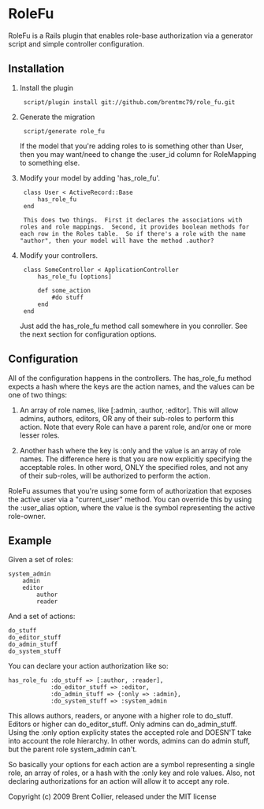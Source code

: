 # RoleFu #

RoleFu is a Rails plugin that enables role-base authorization via a generator script and simple controller configuration.

## Installation ##

1. Install the plugin

		script/plugin install git://github.com/brentmc79/role_fu.git

2. Generate the migration

		script/generate role_fu
	
	If the model that you're adding roles to is something other than User, then you may want/need to change the :user_id column for RoleMapping to something else.

3. Modify your model by adding 'has_role_fu'.

		class User < ActiveRecord::Base
			has_role_fu
		end
	
		This does two things.  First it declares the associations with roles and role mappings.  Second, it provides boolean methods for each row in the Roles table.  So if there's a role with the name "author", then your model will have the method .author?

4. Modify your controllers.

		class SomeController < ApplicationController
			has_role_fu [options]
		
			def	some_action
				#do stuff
			end
		end

	Just add the has_role_fu method call somewhere in you conroller.  See the next section for configuration options.

## Configuration ##

All of the configuration happens in the controllers.  The has_role_fu method expects a hash where the keys are the action names, and the values can be one of two things:

1. An array of role names, like [:admin, :author, :editor].  This will allow admins, authors, editors, OR any of their sub-roles to perform this action.  Note that every Role can have a parent role, and/or one or more lesser roles.

2. Another hash where the key is :only and the value is an array of role names.  The difference here is that you are now explicitly specifying the acceptable roles.  In other word, ONLY the specified roles, and not any of their sub-roles, will be authorized to perform the action.

RoleFu assumes that you're using some form of authorization that exposes the active user via a "current_user" method.  You can override this by using the :user_alias option, where the value is the symbol representing the active role-owner.  

## Example ##

Given a set of roles:

	system_admin  
		admin  
		editor  
			author  
			reader  
	
And a set of actions:

	do_stuff  
	do_editor_stuff  
	do_admin_stuff  
	do_system_stuff  
	
You can declare your action authorization like so:

	has_role_fu :do_stuff => [:author, :reader], 
				:do_editor_stuff => :editor, 
				:do_admin_stuff => {:only => :admin}, 
				:do_system_stuff => :system_admin

This allows authors, readers, or anyone with a higher role to do_stuff.  Editors or higher can do_editor_stuff.  Only admins can do_admin_stuff.  Using the :only option explicity states the accepted role and DOESN'T take into account the role hierarchy.  In other words, admins can do admin stuff, but the parent role system_admin can't.

So basically your options for each action are a symbol representing a single role, an array of roles, or a hash with the :only key and role values.  Also, not declaring authorizations for an action will allow it to accept any role.


Copyright (c) 2009 Brent Collier, released under the MIT license
